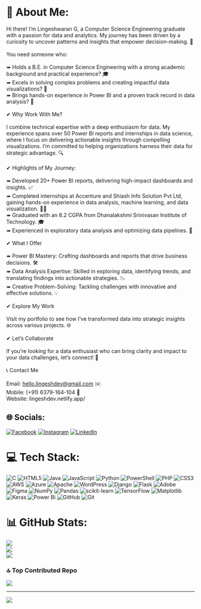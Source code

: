 # 💫 About Me:
Hi there! I’m Lingeshwaran G, a Computer Science Engineering graduate with a passion for data and analytics. My journey has been driven by a curiosity to uncover patterns and insights that empower decision-making. 🌟<br><br>You need someone who:<br><br>➠ Holds a B.E. in Computer Science Engineering with a strong academic background and practical experience? 🎓<br>➠ Excels in solving complex problems and creating impactful data visualizations? 🧩<br>➠ Brings hands-on experience in Power BI and a proven track record in data analysis? 🚀<br><br>✔ Why Work With Me?<br><br>I combine technical expertise with a deep enthusiasm for data. My experience spans over 50 Power BI reports and internships in data science, where I focus on delivering actionable insights through compelling visualizations. I’m committed to helping organizations harness their data for strategic advantage. 🔍<br><br>✔ Highlights of My Journey:<br><br>➠ Developed 20+ Power BI reports, delivering high-impact dashboards and insights. 📈<br>➠ Completed internships at Accenture and Shiash Info Solution Pvt Ltd, gaining hands-on experience in data analysis, machine learning, and data visualization. 🧑‍💻<br>➠ Graduated with an 8.2 CGPA from Dhanalakshmi Srinivasan Institute of Technology. 🎓<br>➠ Experienced in exploratory data analysis and optimizing data pipelines. 🔎<br><br>✔ What I Offer<br><br>➠ Power BI Mastery: Crafting dashboards and reports that drive business decisions. 🛠️<br>➠ Data Analysis Expertise: Skilled in exploring data, identifying trends, and translating findings into actionable strategies. 📉<br>➠ Creative Problem-Solving: Tackling challenges with innovative and effective solutions. 💡<br><br>✔ Explore My Work<br><br>Visit my portfolio to see how I’ve transformed data into strategic insights across various projects. 🌐<br><br>✔ Let’s Collaborate<br><br>If you’re looking for a data enthusiast who can bring clarity and impact to your data challenges, let’s connect! 🤝<br><br>📞 Contact Me<br><br>Email: hello.lingeshdev@gmail.com ✉️<br>Mobile: (+91) 6379-164-104 📱<br>Website: lingeshdev.netlify.app/


## 🌐 Socials:
[![Facebook](https://img.shields.io/badge/Facebook-%231877F2.svg?logo=Facebook&logoColor=white)](https://facebook.com/https://www.facebook.com/msdlinges.waran/) [![Instagram](https://img.shields.io/badge/Instagram-%23E4405F.svg?logo=Instagram&logoColor=white)](https://instagram.com/https://www.instagram.com/_l.i.n.g.e.s.h__?igsh=amhjN3k4MmNvenJ0) [![LinkedIn](https://img.shields.io/badge/LinkedIn-%230077B5.svg?logo=linkedin&logoColor=white)](https://linkedin.com/in/https://www.linkedin.com/in/lingeshdev/) 

# 💻 Tech Stack:
![C](https://img.shields.io/badge/c-%2300599C.svg?style=plastic&logo=c&logoColor=white) ![HTML5](https://img.shields.io/badge/html5-%23E34F26.svg?style=plastic&logo=html5&logoColor=white) ![Java](https://img.shields.io/badge/java-%23ED8B00.svg?style=plastic&logo=openjdk&logoColor=white) ![JavaScript](https://img.shields.io/badge/javascript-%23323330.svg?style=plastic&logo=javascript&logoColor=%23F7DF1E) ![Python](https://img.shields.io/badge/python-3670A0?style=plastic&logo=python&logoColor=ffdd54) ![PowerShell](https://img.shields.io/badge/PowerShell-%235391FE.svg?style=plastic&logo=powershell&logoColor=white) ![PHP](https://img.shields.io/badge/php-%23777BB4.svg?style=plastic&logo=php&logoColor=white) ![CSS3](https://img.shields.io/badge/css3-%231572B6.svg?style=plastic&logo=css3&logoColor=white) ![AWS](https://img.shields.io/badge/AWS-%23FF9900.svg?style=plastic&logo=amazon-aws&logoColor=white) ![Azure](https://img.shields.io/badge/azure-%230072C6.svg?style=plastic&logo=microsoftazure&logoColor=white) ![Apache](https://img.shields.io/badge/apache-%23D42029.svg?style=plastic&logo=apache&logoColor=white) ![WordPress](https://img.shields.io/badge/WordPress-%23117AC9.svg?style=plastic&logo=WordPress&logoColor=white) ![Django](https://img.shields.io/badge/django-%23092E20.svg?style=plastic&logo=django&logoColor=white) ![Flask](https://img.shields.io/badge/flask-%23000.svg?style=plastic&logo=flask&logoColor=white) ![Adobe](https://img.shields.io/badge/adobe-%23FF0000.svg?style=plastic&logo=adobe&logoColor=white) ![Figma](https://img.shields.io/badge/figma-%23F24E1E.svg?style=plastic&logo=figma&logoColor=white) ![NumPy](https://img.shields.io/badge/numpy-%23013243.svg?style=plastic&logo=numpy&logoColor=white) ![Pandas](https://img.shields.io/badge/pandas-%23150458.svg?style=plastic&logo=pandas&logoColor=white) ![scikit-learn](https://img.shields.io/badge/scikit--learn-%23F7931E.svg?style=plastic&logo=scikit-learn&logoColor=white) ![TensorFlow](https://img.shields.io/badge/TensorFlow-%23FF6F00.svg?style=plastic&logo=TensorFlow&logoColor=white) ![Matplotlib](https://img.shields.io/badge/Matplotlib-%23ffffff.svg?style=plastic&logo=Matplotlib&logoColor=black) ![Keras](https://img.shields.io/badge/Keras-%23D00000.svg?style=plastic&logo=Keras&logoColor=white) ![Power Bi](https://img.shields.io/badge/power_bi-F2C811?style=plastic&logo=powerbi&logoColor=black) ![GitHub](https://img.shields.io/badge/github-%23121011.svg?style=plastic&logo=github&logoColor=white) ![Git](https://img.shields.io/badge/git-%23F05033.svg?style=plastic&logo=git&logoColor=white)
# 📊 GitHub Stats:
![](https://github-readme-stats.vercel.app/api?username=LingeshDev&theme=dark&hide_border=false&include_all_commits=false&count_private=true)<br/>
![](https://github-readme-streak-stats.herokuapp.com/?user=LingeshDev&theme=dark&hide_border=false)<br/>
![](https://github-readme-stats.vercel.app/api/top-langs/?username=LingeshDev&theme=dark&hide_border=false&include_all_commits=false&count_private=true&layout=compact)

### 🔝 Top Contributed Repo
![](https://github-contributor-stats.vercel.app/api?username=LingeshDev&limit=5&theme=dark&combine_all_yearly_contributions=true)

---
[![](https://visitcount.itsvg.in/api?id=LingeshDev&icon=2&color=7)](https://visitcount.itsvg.in)

<!-- Proudly created with GPRM ( https://gprm.itsvg.in ) -->
